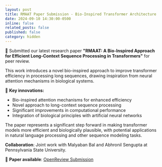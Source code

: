 ```yaml
---
layout: post
title: RMAAT Paper Submission - Bio-Inspired Transformer Architecture
date: 2024-09-10 14:30:00-0500
inline: false
related_posts: false
published: false
category: hidden
---
```


📝 Submitted our latest research paper **"RMAAT: A Bio-Inspired Approach for Efficient Long-Context Sequence Processing in Transformers"** for peer review.

This work introduces a novel bio-inspired approach to improve transformer efficiency in processing long sequences, drawing inspiration from neural attention mechanisms in biological systems.

🔬 **Key innovations:**

- Bio-inspired attention mechanisms for enhanced efficiency
- Novel approach to long-context sequence processing
- Significant improvements in computational performance
- Integration of biological principles with artificial neural networks

The paper represents a significant step forward in making transformer models more efficient and biologically plausible, with potential applications in natural language processing and other sequence modeling tasks.

**Collaboration**: Joint work with Malyaban Bal and Abhronil Sengupta at Pennsylvania State University.

📖 **Paper available**: [OpenReview Submission](https://openreview.net/forum?id=ikSrEv8FId)
